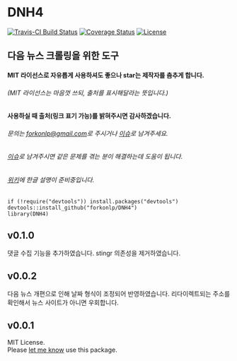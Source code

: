 # DNH4
[![Travis-CI Build Status](https://travis-ci.org/forkonlp/D2H4.png?branch=master)](https://travis-ci.org/forkonlp/D2H4)
[![Coverage Status](https://coveralls.io/repos/github/forkonlp/D2H4/badge.svg?branch=master)](https://coveralls.io/github/forkonlp/D2H4?branch=master)
[![License](https://img.shields.io/github/license/mashape/apistatus.svg)](https://opensource.org/licenses/mit-license.php)

## 다음 뉴스 크롤링을 위한 도구
#### MIT 라이선스로 자유롭게 사용하셔도 좋으나 star는 제작자를 춤추게 합니다.    
###### (MIT 라이선스는 마음껏 쓰되, 출처를 표시해달라는 뜻입니다.)    
#### 사용하실 때 출처(링크 표기 가능)를 밝혀주시면 감사하겠습니다.    
###### 문의는 [forkonlp@gmail.com](mailto:mrchypark@gmail.com)로 주시거나 [이슈](https://github.com/forkonlp/DNH4/issues/new)로 남겨주세요.     
###### [이슈](https://github.com/forkonlp/DNH4/issues)로 남겨주시면 같은 문제를 겪는 분이 해결하는데 도움이 됩니다.    
###### [위키](https://github.com/forkonlp/DNH4/wiki/)에 한글 설명이 준비중입니다.    

```
if (!require("devtools")) install.packages("devtools")
devtools::install_github("forkonlp/DNH4")
library(DNH4)
```
## v0.1.0

댓글 수집 기능을 추가하였습니다. stingr 의존성을 제거하였습니다. 

## v0.0.2

다음 뉴스 개편으로 인해 날짜 형식이 조정되어 반영하였습니다. 리다이렉트되는 주소를 확인해서 뉴스 사이트가 아니면 우회합니다.

## v0.0.1

MIT License.<br>
Please [let me know](mailto:forkonlp@gmail.com) use this package.
